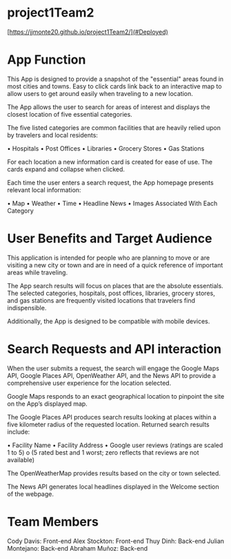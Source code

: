 # project1Team2

[https://jjmonte20.github.io/project1Team2/](#Deployed)


# App Function

This App is designed to provide a snapshot of the "essential" areas found in most cities and towns.  Easy to click cards link back to an interactive map to allow users to get around easily when traveling to a new location.

The App allows the user to search for areas of interest and displays the closest location of five essential categories.  

The five listed categories are common facilities that are heavily relied upon by travelers and local residents:

•	Hospitals
•	Post Offices 
•	Libraries
•	Grocery Stores
•	Gas Stations

For each location a new information card is created for ease of use.  The cards expand and collapse when clicked.

Each time the user enters a search request, the App homepage presents relevant local information:

•	Map
•	Weather
•	Time
•	Headline News
•	Images Associated With Each Category 

# User Benefits and Target Audience 

This application is intended for people who are planning to move or are visiting a new city or town and are in need of a quick reference of important areas while traveling. 
 
The App search results will focus on places that are the absolute essentials.  The selected categories, hospitals, post offices, libraries, grocery stores, and gas stations are frequently visited locations that travelers find indispensible.

Additionally, the App is designed to be compatible with mobile devices.

# Search Requests and API interaction

When the user submits a request, the search will engage the Google Maps API, Google Places API, OpenWeather API, and the News API to provide a comprehensive user experience for the location selected.  

Google Maps responds to an exact geographical location to pinpoint the site on the App’s displayed map.  

The Google Places API produces search results looking at places within a five kilometer radius of the requested location.  Returned search results include:  

•	Facility Name 
•	Facility Address 
•	Google user reviews (ratings are scaled 1 to 5)
  o	(5 rated best and 1 worst; zero reflects that reviews are not available)  

The OpenWeatherMap provides results based on the city or town selected. 

The News API generates local headlines displayed in the Welcome section of the webpage.

# Team Members

Cody Davis: Front-end
Alex Stockton: Front-end 
Thuy Dinh: Back-end
Julian Montejano: Back-end
Abraham Muñoz: Back-end

